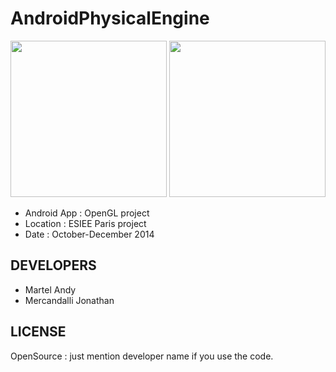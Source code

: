 AndroidPhysicalEngine
=====================

<p align="center">
	<img src="https://raw.github.com/Mercandj/AndroidPhysicsEngine/master/screenshot/Screenshot_2014-12-14-10-30-06.png" width="250" />
	<img src="https://raw.github.com/Mercandj/AndroidPhysicsEngine/master/screenshot/Screenshot_2014-12-14-10-32-25.png" width="250" />
</p>

* Android App : OpenGL project
* Location : ESIEE Paris project
* Date : October-December 2014


## DEVELOPERS

* Martel Andy
* Mercandalli Jonathan


## LICENSE

OpenSource : just mention developer name if you use the code.